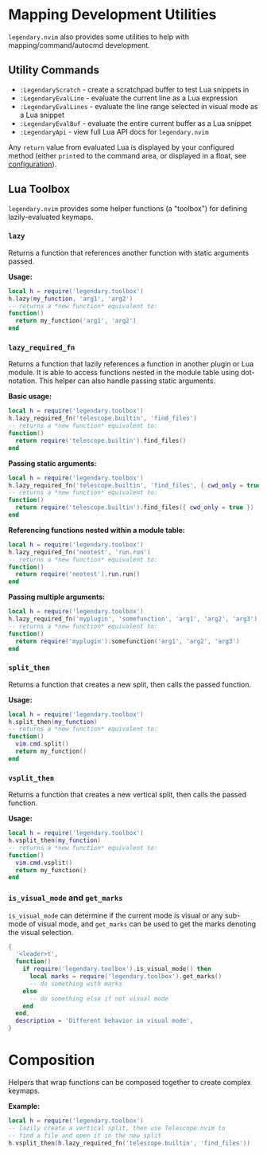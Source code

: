 # Mapping Development Utilities

`legendary.nvim` also provides some utilities to help with
mapping/command/autocmd development.

## Utility Commands

- `:LegendaryScratch` - create a scratchpad buffer to test Lua snippets in
- `:LegendaryEvalLine` - evaluate the current line as a Lua expression
- `:LegendaryEvalLines` - evaluate the line range selected in visual mode as a Lua snippet
- `:LegendaryEvalBuf` - evaluate the entire current buffer as a Lua snippet
- `:LegendaryApi` - view full Lua API docs for `legendary.nvim`

Any `return` value from evaluated Lua is displayed by your configured method (either `print`ed
to the command area, or displayed in a float, see [configuration](../README.md#configuration)).

## Lua Toolbox

`legendary.nvim` provides some helper functions (a "toolbox") for defining lazily-evaluated
keymaps.

### `lazy`

Returns a function that references another function with static arguments passed.

**Usage:**

```lua
local h = require('legendary.toolbox')
h.lazy(my_function, 'arg1', 'arg2')
-- returns a *new function* equivalent to:
function()
  return my_function('arg1', 'arg2')
end
```

### `lazy_required_fn`

Returns a function that lazily references a function in another plugin or Lua module. It is
able to access functions nested in the module table using dot-notation. This helper can also
handle passing static arguments.

**Basic usage:**

```lua
local h = require('legendary.toolbox')
h.lazy_required_fn('telescope.builtin', 'find_files')
-- returns a *new function* equivalent to:
function()
  return require('telescope.builtin').find_files()
end
```

**Passing static arguments:**

```lua
local h = require('legendary.toolbox')
h.lazy_required_fn('telescope.builtin', 'find_files', { cwd_only = true })
-- returns a *new function* equivalent to:
function()
  return require('telescope.builtin').find_files({ cwd_only = true })
end
```

**Referencing functions nested within a module table:**

```lua
local h = require('legendary.toolbox')
h.lazy_required_fn('neotest', 'run.run')
-- returns a *new function* equivalent to:
function()
  return require('neotest').run.run()
end
```

**Passing multiple arguments:**

```lua
local h = require('legendary.toolbox')
h.lazy_required_fn('myplugin', 'somefunction', 'arg1', 'arg2', 'arg3')
-- returns a *new function* equivalent to:
function()
  return require('myplugin').somefunction('arg1', 'arg2', 'arg3')
end
```

### `split_then`

Returns a function that creates a new split, then calls the passed function.

**Usage:**

```lua
local h = require('legendary.toolbox')
h.split_then(my_function)
-- returns a *new function* equivalent to:
function()
  vim.cmd.split()
  return my_function()
end
```

### `vsplit_then`

Returns a function that creates a new vertical split, then calls the passed function.

**Usage:**

```lua
local h = require('legendary.toolbox')
h.vsplit_then(my_function)
-- returns a *new function* equivalent to:
function()
  vim.cmd.vsplit()
  return my_function()
end
```

### `is_visual_mode` and `get_marks`

`is_visual_mode` can determine if the current mode is visual or any sub-mode of visual mode,
and `get_marks` can be used to get the marks denoting the visual selection.

```lua
{
  '<leader>t',
  function()
    if require('legendary.toolbox').is_visual_mode() then
      local marks = require('legendary.toolbox').get_marks()
      -- do something with marks
    else
      -- do something else if not visual mode
    end
  end,
  description = 'Different behavior in visual mode',
}
```

# Composition

Helpers that wrap functions can be composed together to create complex keymaps.

**Example:**

```lua
local h = require('legendary.toolbox')
-- lazily create a vertical split, then use Telescope.nvim to
-- find a file and open it in the new split
h.vsplit_then(h.lazy_required_fn('telescope.builtin', 'find_files'))
```
